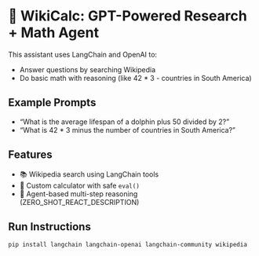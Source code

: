
# 🧠 WikiCalc: GPT-Powered Research + Math Agent

This assistant uses LangChain and OpenAI to:
- Answer questions by searching Wikipedia
- Do basic math with reasoning (like 42 * 3 - countries in South America)

## Example Prompts
- “What is the average lifespan of a dolphin plus 50 divided by 2?”
- “What is 42 * 3 minus the number of countries in South America?”

## Features
- 📚 Wikipedia search using LangChain tools
- 🧮 Custom calculator with safe `eval()`
- 🧠 Agent-based multi-step reasoning (ZERO_SHOT_REACT_DESCRIPTION)

## Run Instructions
```bash
pip install langchain langchain-openai langchain-community wikipedia
